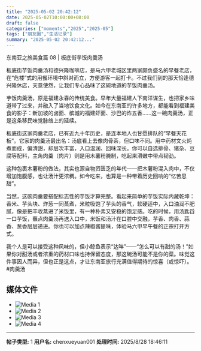 ```yaml
---
title: "2025-05-02 20:42:12"
date: 2025-05-02T10:00:00+08:00
draft: false
categories: ["moments","2025","2025-05"]
tags: ["朋友圈","生活记录"]
summary: "2025-05-02 20:42:12..."
---
```


东南亚之旅美食篇 08 | 板底街芋饭肉羹汤

板底街芋饭肉羹汤和德兴隆咖啡店，是马六甲老城区里两家颇负盛名的早餐老店，在“危楼”式的用餐环境中斜对而立，方便游客一起打卡。不过我们到的那天恰逢德兴隆休店，天意使然，让我们专心品味了这碗地道的芋饭肉羹汤。

芋饭肉羹汤，原是福建永春的传统美食。早年大量福建人下南洋谋生，也把家乡味道带了过来，并融入了当地饮食文化。如今在东南亚的许多地方，都能看到福建美食的影子：新加坡的卤面、槟城的福建虾面、沙巴的炸五香……这一碗肉羹汤，正是这条移民味觉脉络上的延续。

板底街这家肉羹老店，已有近九十年历史，是连本地人也甘愿排队的“早餐天花板”。它家的肉羹汤最出名：汤底看上去像肉骨茶，但口味不同。用中药材文火炖煮而成，偏清甜，却层次丰富，入口温润、回味深长。你可以自选排骨、猪杂、豆腐等配料，主角肉羹（肉片）则是用木薯粉腌制，吃起来滑嫩中带点韧劲。

这种包裹木薯粉的做法，其实也源自物资匮乏的年代——把木薯粉混入肉中，不仅增加饱腹感，也让汤汁更浓稠。如今吃来，也算是一种带着历史回响的“忆苦思甜”。

当然，这碗肉羹要搭配标志性的芋饭才算完整。看起来简单的芋饭实际内藏乾坤：香米、芋头块、炸葱一同蒸煮，米粒吸饱了芋头的香气，软硬适中，入口油润不肥腻，像是把丰收蒸进了米饭里，有一种朴素又安稳的饱足感。吃的时候，用汤匙舀一口芋饭，蘸点肉羹汤再送入口中，米饭和汤汁在口腔中交融，芋香、肉香、蒜香、葱香层层递进。你也可以加点辣椒酱提味，体验马六甲早午餐的正宗打开方式。

我个人是可以接受这种风味的，但小鲸鱼表示“达咩”——“怎么可以有甜的汤！”如果你对甜汤或者浓重的药材口味也持保留态度，那这碗汤可能不是你的菜。味觉这件事因人而异，但也正是这点，才让东南亚旅行充满值得期待的惊喜（或惊吓）。
​
​#肉羹汤

## 媒体文件

- ![Media 1](/Moments/photos/2025-05-02/202505022042120.jpg)
- ![Media 2](/Moments/photos/2025-05-02/202505022042121.jpg)
- ![Media 3](/Moments/photos/2025-05-02/202505022042122.jpg)
- ![Media 4](/Moments/photos/2025-05-02/202505022042123.jpg)

---

**帖子类型:** 1
**用户名:** chenxueyuan001
**处理时间:** 2025/8/28 18:46:11